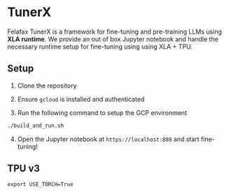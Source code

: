# TunerX

Felafax TunerX is a framework for fine-tuning and pre-training LLMs using **XLA runtime**. We provide an out of box Jupyter notebook and handle the necessary runtime setup for fine-tuning using using XLA + TPU.

## Setup

1. Clone the repository

2. Ensure `gcloud` is installed and authenticated

3. Run the following command to setup the GCP environment

```bash
./build_and_run.sh
```
4. Open the Jupyter notebook at `https://localhost:888` and start fine-tuning!


## TPU v3

```
export USE_TORCH=True
```